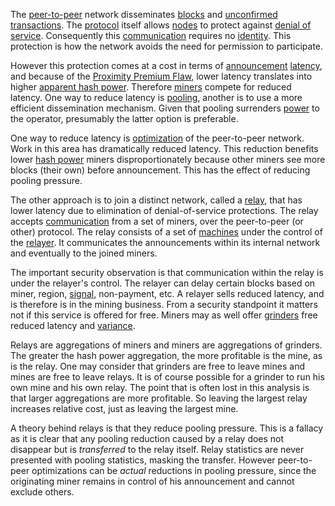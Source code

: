 The [peer-to-peer](Glossary#peer-to-peer) network disseminates [blocks](Glossary#block) and [unconfirmed](Glossary#unconfirmed) [transactions](Glossary#transaction). The [protocol](Glossary#protocol) itself allows [nodes](Glossary#node) to protect against [denial of service](Glossary#denial-of-service). Consequently this [communication](Glossary#communication) requires no [identity](Glossary#identity). This protection is how the network avoids the need for permission to participate.

However this protection comes at a cost in terms of [announcement](Glossary#announcement) [latency](Glossary#latency), and because of the [Proximity Premium Flaw](Proximity-Premium-Flaw), lower latency translates into higher [apparent hash power](Glossary#apparent-hash-power). Therefore [miners](Glossary#miner) compete for reduced latency. One way to reduce latency is [pooling](Glossary#pooling), another is to use a more efficient dissemination mechanism. Given that pooling surrenders [power](Glossary#power) to the operator, presumably the latter option is preferable.

One way to reduce latency is [optimization](Glossary#optimization) of the peer-to-peer network. Work in this area has dramatically reduced latency. This reduction benefits lower [hash power](Glossary#hash-power) miners disproportionately because other miners see more blocks (their own) before announcement. This has the effect of reducing pooling pressure.

The other approach is to join a distinct network, called a [relay](Glossary#relay), that has lower latency due to elimination of denial-of-service protections. The relay accepts [communication](Glossary#communication) from a set of miners, over the peer-to-peer (or other) protocol. The relay consists of a set of [machines](Glossary#machine) under the control of the [relayer](Glossary#relayer). It communicates the announcements within its internal network and eventually to the joined miners.

The important security observation is that communication within the relay is under the relayer's control. The relayer can delay certain blocks based on miner, region, [signal](Glossary#signal), non-payment, etc. A relayer sells reduced latency, and is therefore is in the mining business. From a security standpoint it matters not if this service is offered for free. Miners may as well offer [grinders](Glossary#grinder) free reduced latency and [variance](Glossary#variance).

Relays are aggregations of miners and miners are aggregations of grinders. The greater the hash power aggregation, the more profitable is the mine, as is the relay. One may consider that grinders are free to leave mines and mines are free to leave relays. It is of course possible for a grinder to run his own mine and his own relay. The point that is often lost in this analysis is that larger aggregations are more profitable. So leaving the largest relay increases relative cost, just as leaving the largest mine.

A theory behind relays is that they reduce pooling pressure. This is a fallacy as it is clear that any pooling reduction caused by a relay does not disappear but is *transferred* to the relay itself. Relay statistics are never presented with pooling statistics, masking the transfer. However peer-to-peer optimizations can be *actual* reductions in pooling pressure, since the originating miner remains in control of his announcement and cannot exclude others.
